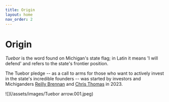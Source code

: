 ```yaml
---
title: Origin
layout: home
nav_order: 2
---
```


# Origin

*Tuebor* is the word found on Michigan's state flag; in Latin it means 'I will defend' and refers to the state's frontier position.

The Tuebor pledge -- as a call to arms for those who want to actively invest in the state's incredible founders -- was started by investors and Michiganders [Reilly Brennan](https://www.linkedin.com/in/reillybrennan/) and [Chris Thomas](https://www.linkedin.com/in/christopherthomas/) in 2023. 


![](/assets/images/‎Tuebor arrow.‎001.jpeg)
